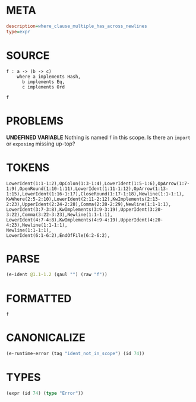 # META
~~~ini
description=where_clause_multiple_has_across_newlines
type=expr
~~~
# SOURCE
~~~roc
f : a -> (b -> c)
    where a implements Hash,
      b implements Eq,
      c implements Ord

f
~~~
# PROBLEMS
**UNDEFINED VARIABLE**
Nothing is named `f` in this scope.
Is there an `import` or `exposing` missing up-top?

# TOKENS
~~~zig
LowerIdent(1:1-1:2),OpColon(1:3-1:4),LowerIdent(1:5-1:6),OpArrow(1:7-1:9),OpenRound(1:10-1:11),LowerIdent(1:11-1:12),OpArrow(1:13-1:15),LowerIdent(1:16-1:17),CloseRound(1:17-1:18),Newline(1:1-1:1),
KwWhere(2:5-2:10),LowerIdent(2:11-2:12),KwImplements(2:13-2:23),UpperIdent(2:24-2:28),Comma(2:28-2:29),Newline(1:1-1:1),
LowerIdent(3:7-3:8),KwImplements(3:9-3:19),UpperIdent(3:20-3:22),Comma(3:22-3:23),Newline(1:1-1:1),
LowerIdent(4:7-4:8),KwImplements(4:9-4:19),UpperIdent(4:20-4:23),Newline(1:1-1:1),
Newline(1:1-1:1),
LowerIdent(6:1-6:2),EndOfFile(6:2-6:2),
~~~
# PARSE
~~~clojure
(e-ident @1.1-1.2 (qaul "") (raw "f"))
~~~
# FORMATTED
~~~roc
f
~~~
# CANONICALIZE
~~~clojure
(e-runtime-error (tag "ident_not_in_scope") (id 74))
~~~
# TYPES
~~~clojure
(expr (id 74) (type "Error"))
~~~
